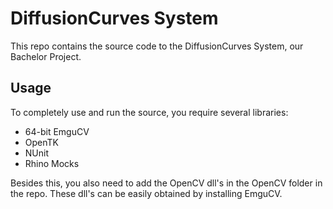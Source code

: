 # DiffusionCurves System
This repo contains the source code to the DiffusionCurves System, our Bachelor Project. 

## Usage
To completely use and run the source, you require several libraries:

* 64-bit EmguCV
* OpenTK
* NUnit
* Rhino Mocks

Besides this, you also need to add the OpenCV dll's in the OpenCV folder in the repo. These dll's can be easily obtained by installing EmguCV.
